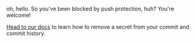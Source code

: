 oh, hello. So you've been blocked by push protection, huh? You're welcome!

[Head to our docs](https://docs.github.com/en/enterprise-cloud@latest/code-security/secret-scanning/pushing-a-branch-blocked-by-push-protection#resolving-a-blocked-push-on-the-command-line) to learn how to remove a secret from your commit and commit history.
